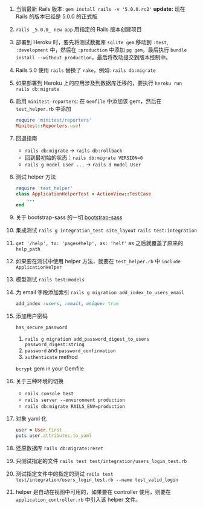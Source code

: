 1. 当前最新 Rails 版本: `gem install rails -v '5.0.0.rc2'` **update:** 现在 Rails 的版本已经是 5.0.0 的正式版
2. `rails _5.0.0_ new app` 用指定的 Rails 版本创建项目
3. 部署到 Heroku 时，要先将测试数据库 `sqlite gem` 移动到 `:test`, `:development` 中，然后在 `:production` 中添加 `pg gem`，最后执行 `bundle install --without production`，最后将改动提交到版本控制中。
4. Rails 5.0 使用 `rails` 替换了 `rake`，例如: `rails db:migrate`
5. 如果部署到 Heroku 上的应用涉及到数据库迁移的，要执行 `heroku run rails db:migrate`
6. 启用 `minitest-reporters`: 在 `Gemfile` 中添加该 gem，然后在 `test_helper.rb` 中添加
    
    ```ruby
    require 'minitest/reporters'
    Minitest::Reporters.use!
    ```

7. 回退指南
    - `rails db:migrate` -> `rails db:rollback`
    - 回到最初始的状态：`rails db:migrate VERSION=0`
    - `rails g model User ...` ->  `rails d model User`

8. 测试 helper 方法
    ```ruby
    require 'test_helper'
    class ApplicationHelperTest < ActionView::TestCase
        ...
    end
    ```
    
9. 关于 bootstrap-sass 的一切 [bootstrap-sass](https://github.com/twbs/bootstrap-sass)
10. 集成测试 `rails g integration_test site_layout` `rails test:integration`
11. `get '/help', to: 'pages#help', as: 'helf'` as 之后就覆盖了原来的 `help_path`
12. 如果要在测试中使用 helper 方法，就要在 `test_helper.rb` 中 `include ApplicationHelper`
13. 模型测试 `rails test:models`
14. 为 email 字段添加索引 `rails g migration add_index_to_users_email`
    ```ruby
    add_index :users, :email, unique: true
    ```

15. 添加用户密码
    
    `has_secure_password`
    
    1. `rails g migration add_password_digest_to_users password_digest:string`
    2. `password` and `password_confirmation`
    3. `authenticate` method
    
    `bcrypt` gem in your Gemfile

16. 关于三种环境的切换
    - `rails console test`
    - `rails server --environment production`
    - `rails db:migrate RAILS_ENV=production`

17. 对象 yaml 化
    ```ruby
    user = User.first
    puts user.attributes.to_yaml
    ```
    
18. 还原数据库 `rails db:migrate:reset`
19. 只测试指定的文件 `rails test test/integration/users_login_test.rb`
20. 测试指定文件中的指定的测试 `rails test test/integration/users_login_test.rb --name test_valid_login`
21. helper 是自动在视图中可用的，如果要在 controller 使用，则要在 `application_controller.rb` 中引入该 helper 文件。
